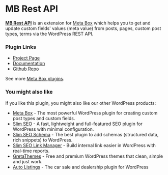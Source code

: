 # MB Rest API

[**MB Rest API**](https://metabox.io/plugins/mb-rest-api/) is an extension for [Meta Box](https://metabox.io) which helps you to get and update custom fields' values (meta value) from posts, pages, custom post types, terms via the WordPress REST API.

### Plugin Links

- [Project Page](https://metabox.io/plugins/mb-rest-api/)
- [Documentation](https://docs.metabox.io/extensions/mb-rest-api/)
- [Github Repo](https://github.com/rilwis/mb-rest-api/)

See more [Meta Box plugins](https://metabox.io/plugins/).

### You might also like

If you like this plugin, you might also like our other WordPress products:

- [Meta Box](https://metabox.io) - The most powerful WordPress plugin for creating custom post types and custom fields.
- [Slim SEO](https://wpslimseo.com) - A fast, lightweight and full-featured SEO plugin for WordPress with minimal configuration.
- [Slim SEO Schema](https://wpslimseo.com/products/slim-seo-schema/) - The best plugin to add schemas (structured data, rich snippets) to WordPress.
- [Slim SEO Link Manager](https://wpslimseo.com/products/slim-seo-link-manager/) - Build internal link easier in WordPress with real-time reports.
- [GretaThemes](https://gretathemes.com) - Free and premium WordPress themes that clean, simple and just work.
- [Auto Listings](https://wpautolistings.com) - The car sale and dealership plugin for WordPress
